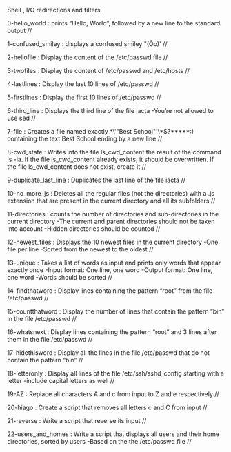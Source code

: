 Shell , I/O redirections and filters

0-hello_world : prints “Hello, World”, followed by a new line to the standard output // 

1-confused_smiley : displays a confused smiley "(Ôo)' // 

2-hellofile : Display the content of the /etc/passwd file // 

3-twofiles : Display the content of /etc/passwd and /etc/hosts // 

4-lastlines : Display the last 10 lines of /etc/passwd // 

5-firstlines : Display the first 10 lines of /etc/passwd // 

6-third_line : Displays the third line of the file iacta -You’re not allowed to use sed // 

7-file : Creates a file named exactly \*\\'"Best School"\'\\*$\?\*\*\*\*\*:) containing the text Best School ending by a new line // 

8-cwd_state : Writes into the file ls_cwd_content the result of the command ls -la. If the file ls_cwd_content already exists, it should be overwritten. If the file ls_cwd_content does not exist, create it //

9-duplicate_last_line : Duplicates the last line of the file iacta // 

10-no_more_js : Deletes all the regular files (not the directories) with a .js extension that are present in the current directory and all its subfolders // 

11-directories : counts the number of directories and sub-directories in the current directory -The current and parent directories should not be taken into account -Hidden directories should be counted // 

12-newest_files : Displays the 10 newest files in the current directory -One file per line -Sorted from the newest to the oldest // 

13-unique : Takes a list of words as input and prints only words that appear exactly once -Input format: One line, one word -Output format: One line, one word -Words should be sorted // 

14-findthatword : Display lines containing the pattern “root” from the file /etc/passwd //

15-countthatword : Display the number of lines that contain the pattern “bin” in the file /etc/passwd // 

16-whatsnext : Display lines containing the pattern “root” and 3 lines after them in the file /etc/passwd // 

17-hidethisword : Display all the lines in the file /etc/passwd that do not contain the pattern “bin” // 

18-letteronly : Display all lines of the file /etc/ssh/sshd_config starting with a letter -include capital letters as well // 

19-AZ : Replace all characters A and c from input to Z and e respectively // 

20-hiago : Create a script that removes all letters c and C from input // 

21-reverse : Write a script that reverse its input // 

22-users_and_homes : Write a script that displays all users and their home directories, sorted by users -Based on the the /etc/passwd file // 
